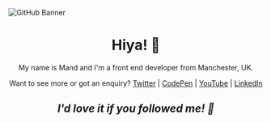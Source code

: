 ![GitHub Banner](https://user-images.githubusercontent.com/41064490/147854146-647fc3c9-ea24-4bbf-9062-3d5502f55b21.gif)


<h1 align='center'>Hiya! 👋</h1>
<p align='center'>
My name is Mand and I'm a front end developer from Manchester, UK.
</p>
<p align='center'>
  Want to see more or got an enquiry? <a href="https://twitter.com/RazzBerryMand/">Twitter</a> | <a href="https://codepen.io/RazzBerryMand/">CodePen</a> | <a href="https://www.youtube.com/channel/UCn812ePu4R5pIqEVWaNdHNg">YouTube</a> | <a href="https://www.linkedin.com/in/mandcashin/">LinkedIn</a>
</p>
<h2 align='center'><i>I'd love it if you followed me! 💖</i></h2>
